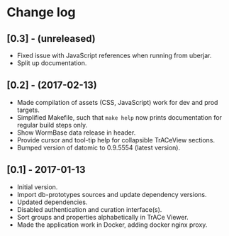# Change log

## [0.3] - (unreleased)
 - Fixed issue with JavaScript references when running from uberjar.
 - Split up documentation.
 
## [0.2] - (2017-02-13)
 - Made compilation of assets (CSS, JavaScript) work for dev and prod
   targets.
 - Simplified Makefile, such that `make help` now prints documentation
   for regular build steps only.
 - Show WormBase data release in header.
 - Provide cursor and tool-tip help for collapsible TrACeView sections.
 - Bumped version of datomic to 0.9.5554 (latest version).

## [0.1] - 2017-01-13
 - Initial version.
 - Import db-prototypes sources and update dependency versions.
 - Updated dependencies.
 - Disabled authentication and curation interface(s).
 - Sort groups and properties alphabetically in TrACe Viewer.
 - Made the application work in Docker, adding docker nginx proxy.
